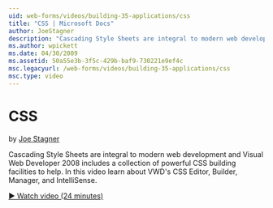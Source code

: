 ```yaml
---
uid: web-forms/videos/building-35-applications/css
title: "CSS | Microsoft Docs"
author: JoeStagner
description: "Cascading Style Sheets are integral to modern web development and Visual Web Developer 2008 includes a collection of powerful CSS building facilities to help..."
ms.author: wpickett
ms.date: 04/30/2009
ms.assetid: 50a55e3b-3f5c-429b-baf9-730221e9ef4c
msc.legacyurl: /web-forms/videos/building-35-applications/css
msc.type: video
---
```

# CSS

by [Joe Stagner](https://github.com/JoeStagner)

Cascading Style Sheets are integral to modern web development and Visual Web Developer 2008 includes a collection of powerful CSS building facilities to help. In this video learn about VWD's CSS Editor, Builder, Manager, and IntelliSense.

[&#9654; Watch video (24 minutes)](https://channel9.msdn.com/Blogs/ASP-NET-Site-Videos/css)


